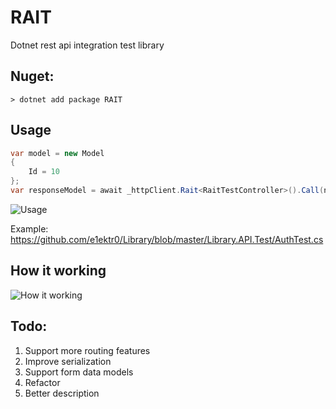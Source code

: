 # RAIT

Dotnet rest api integration test library

## Nuget:
```
> dotnet add package RAIT
``` 

## Usage
```csharp
var model = new Model
{
    Id = 10
};
var responseModel = await _httpClient.Rait<RaitTestController>().Call(n => n.Post(model));
```
![Usage](https://cdn.discordapp.com/attachments/985879181856481325/1090707824872534076/image.png)


Example:
https://github.com/e1ektr0/Library/blob/master/Library.API.Test/AuthTest.cs


## How it working
![How it working](https://cdn.discordapp.com/attachments/985879181856481325/1090709345261592606/QYpQg53F15wAAAABJRU5ErkJggg.png)

## Todo:
1. Support more routing features
2. Improve serialization
3. Support form data models
4. Refactor
5. Better description
